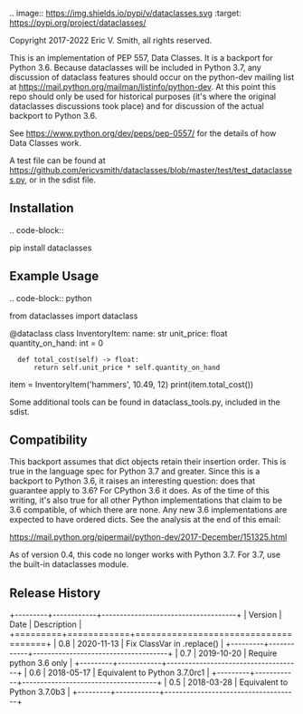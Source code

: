 .. image:: https://img.shields.io/pypi/v/dataclasses.svg
   :target: https://pypi.org/project/dataclasses/

Copyright 2017-2022 Eric V. Smith, all rights reserved.

This is an implementation of PEP 557, Data Classes.  It is a backport
for Python 3.6.  Because dataclasses will be included in Python 3.7,
any discussion of dataclass features should occur on the python-dev
mailing list at https://mail.python.org/mailman/listinfo/python-dev.
At this point this repo should only be used for historical purposes
(it's where the original dataclasses discussions took place) and for
discussion of the actual backport to Python 3.6.

See https://www.python.org/dev/peps/pep-0557/ for the details of how
Data Classes work.

A test file can be found at
https://github.com/ericvsmith/dataclasses/blob/master/test/test_dataclasses.py,
or in the sdist file.

Installation
-------------

.. code-block::

  pip install dataclasses


Example Usage
-------------

.. code-block:: python

  from dataclasses import dataclass

  @dataclass
  class InventoryItem:
      name: str
      unit_price: float
      quantity_on_hand: int = 0

      def total_cost(self) -> float:
          return self.unit_price * self.quantity_on_hand

  item = InventoryItem('hammers', 10.49, 12)
  print(item.total_cost())

Some additional tools can be found in dataclass_tools.py, included in
the sdist.

Compatibility
-------------

This backport assumes that dict objects retain their insertion order.
This is true in the language spec for Python 3.7 and greater.  Since
this is a backport to Python 3.6, it raises an interesting question:
does that guarantee apply to 3.6?  For CPython 3.6 it does.  As of the
time of this writing, it's also true for all other Python
implementations that claim to be 3.6 compatible, of which there are
none.  Any new 3.6 implementations are expected to have ordered dicts.
See the analysis at the end of this email:

https://mail.python.org/pipermail/python-dev/2017-December/151325.html

As of version 0.4, this code no longer works with Python 3.7. For 3.7,
use the built-in dataclasses module.

Release History
---------------

+---------+------------+-------------------------------------+
| Version | Date       | Description                         |
+=========+============+=====================================+
| 0.8     | 2020-11-13 | Fix ClassVar in .replace()          |
+---------+------------+-------------------------------------+
| 0.7     | 2019-10-20 | Require python 3.6 only             |
+---------+------------+-------------------------------------+
| 0.6     | 2018-05-17 | Equivalent to Python 3.7.0rc1       |
+---------+------------+-------------------------------------+
| 0.5     | 2018-03-28 | Equivalent to Python 3.7.0b3        |
+---------+------------+-------------------------------------+
